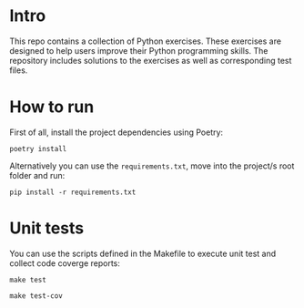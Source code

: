 # Intro
This repo contains a collection of Python exercises. These exercises are designed to help users improve their Python programming skills. The repository includes solutions to the exercises as well as corresponding test files.

# How to run
First of all, install the project dependencies using Poetry:

```poetry install```

Alternatively you can use the `requirements.txt`, move into the project/s root folder and run: 

```pip install -r requirements.txt```

# Unit tests
You can use the scripts defined in the Makefile to execute unit test and collect code coverge reports:

```make test```

```make test-cov```
